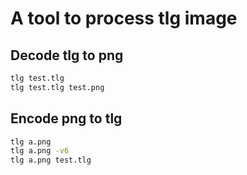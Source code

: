 # A tool to process tlg image
## Decode tlg to png
```bash
tlg test.tlg
tlg test.tlg test.png
```
## Encode png to tlg
```bash
tlg a.png
tlg a.png -v6
tlg a.png test.tlg
```
